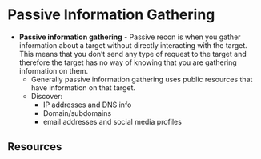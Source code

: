 # Passive Information Gathering

* **Passive information gathering** - Passive recon is when you gather information about a target without directly interacting with the target. This means that you don’t send any type of request to the target and therefore the target has no way of knowing that you are gathering information on them.
  * Generally passive information gathering uses public resources that have information on that target.
  * Discover:
    * IP addresses and DNS info
    * Domain/subdomains
    * email addresses and social media profiles

## Resources

